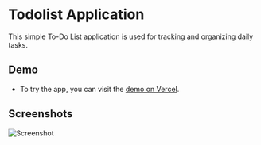 # Todolist Application

This simple To-Do List application is used for tracking and organizing daily tasks.


## Demo

- To try the app, you can visit the [demo on Vercel](https://todolist-dusky-pi-17.vercel.app/).

## Screenshots
![Screenshot](https://github.com/KadirChelik/todolist/blob/main/todolistss.png)
